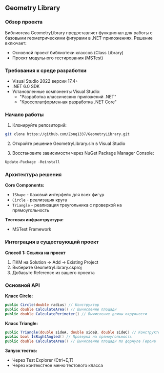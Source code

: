 ## Geometry Library

### Обзор проекта
Библиотека GeometryLibrary предоставляет функционал для работы с базовыми геометрическими фигурами в .NET-приложениях. Решение включает:
- Основной проект библиотеки классов (Class Library)
- Проект модульного тестирования (MSTest)

### Требования к среде разработки
- Visual Studio 2022 версии 17.4+
- .NET 6.0 SDK
- Установленные компоненты Visual Studio:
  * "Разработка классических приложений .NET"
  * "Кроссплатформенная разработка .NET Core"

### Начало работы
1. Клонируйте репозиторий:
```bash
git clone https://github.com/Zonq1337/GeometryLibrary.git
```

2. Откройте решение GeometryLibrary.sln в Visual Studio

3. Восстановите зависимости через NuGet Package Manager Console:
```powershell
Update-Package -Reinstall
```

### Архитектура решения
**Core Components:**
- `IShape` - базовый интерфейс для всех фигур
- `Circle` - реализация круга
- `Triangle` - реализация треугольника с проверкой на прямоугольность

**Тестовая инфраструктура:**
- MSTest Framework

### Интеграция в существующий проект
**Способ 1: Ссылка на проект**
1. ПКМ на Solution → Add → Existing Project
2. Выберите GeometryLibrary.csproj
3. Добавьте Reference из вашего проекта


### Основной API
**Класс Circle:**
```csharp
public Circle(double radius) // Конструктор
public double CalculateArea() // Вычисление площади
public double CalculatePerimeter() // Вычисление длины окружности
```

**Класс Triangle:**
```csharp
public Triangle(double sideA, double sideB, double sideC) // Конструктор
public bool IsRightAngled() // Проверка на прямоугольность
public double CalculateArea() // Вычисление площади по формуле Герона
```


**Запуск тестов:**
- Через Test Explorer (Ctrl+E,T)
- Через контекстное меню тестового класса

